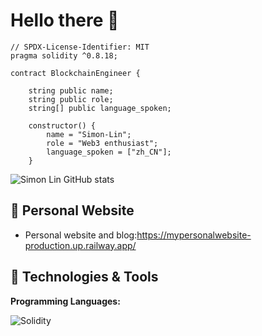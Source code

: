 # Hello there 👋

```
// SPDX-License-Identifier: MIT
pragma solidity ^0.8.18;

contract BlockchainEngineer {

    string public name;
    string public role;
    string[] public language_spoken;

    constructor() {
        name = "Simon-Lin";
        role = "Web3 enthusiast";
        language_spoken = ["zh_CN"];
    }
```

![Simon Lin GitHub stats](https://github-readme-stats.vercel.app/api?username=xyzsimon34)


## 📝 Personal Website

- Personal website and blog:https://mypersonalwebsite-production.up.railway.app/

## 🔧 Technologies & Tools



**Programming Languages:**

![Solidity](https://img.shields.io/badge/Code-Solidity-informational?style=flat&logo=solidity&logoColor=white&color=6aa6f8)




<!--
<a href="https://github.com/xyzsimon34/MyPortfolio">
  <img align="center" src="https://github-readme-stats.vercel.app/api/pin/?username=xyzsimon34&repo=MyPortfolio&show_icons=true&line_height=27&title_color=6aa6f8&text_color=8a919a&icon_color=6aa6f8&bg_color=22272e" alt="MyPortfolio" />
</a>
-->








